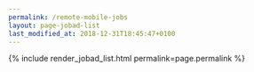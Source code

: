 ```yaml
---
permalink: /remote-mobile-jobs
layout: page-jobad-list
last_modified_at: 2018-12-31T18:45:47+0100
---
```

{% include render_jobad_list.html permalink=page.permalink %}
